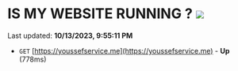 # IS MY WEBSITE RUNNING ? [![](https://img.shields.io/static/v1?label=Sponsor&message=%E2%9D%A4&logo=GitHub&color=%23fe8e86)](https://github.com/sponsors/<username>)

Last updated: **10/13/2023, 9:55:11 PM**

- `GET` [https://youssefservice.me](https://youssefservice.me) - **Up** (778ms)
